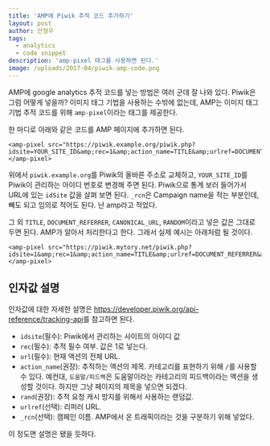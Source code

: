 ```yaml
---
title: 'AMP에 Piwik 추적 코드 추가하기'
layout: post
author: 안형우
tags: 
  - analytics
  - code snippet
description: 'amp-pixel 태그를 사용하면 된다.'
image: /uploads/2017-04/piwik-amp-code.png 
---
```


AMP에 google analytics 추적 코드를 넣는 방법은 여러 군데 잘 나와 있다. Piwik은 그럼 어떻게 넣을까? 이미지 태그 기법을 사용하는 수밖에 없는데, AMP는 이미지 태그 기법 추적 코드를 위해 `amp-pixel`이라는 태그를 제공한다.

한 마디로 아래와 같은 코드를 AMP 페이지에 추가하면 된다. 

    <amp-pixel src="https://piwik.example.org/piwik.php?idsite=YOUR_SITE_ID&amp;rec=1&amp;action_name=TITLE&amp;urlref=DOCUMENT_REFERRER&amp;url=CANONICAL_URL&amp;rand=RANDOM&amp;_rcn=amp"></amp-pixel>

위에서 `piwik.example.org`를 Piwik의 올바른 주소로 교체하고, `YOUR_SITE_ID`를 Piwik이 관리하는 아이디 번호로 변경해 주면 된다. Piwik으로 통계 보러 들어가서 URL에 있는 `idSite` 값을 살펴 보면 된다. `_rcn`은 Campaign name을 적는 부분인데, 빼도 되고 임의로 적어도 된다. 난 amp라고 적었다.

그 외 `TITLE`, `DOCUMENT_REFERRER`, `CANONICAL_URL`, `RANDOM`이라고 넣은 값은 그대로 두면 된다. AMP가 알아서 처리한다고 한다. 그래서 실제 예시는 아래처럼 될 것이다.

    <amp-pixel src="https://piwik.mytory.net/piwik.php?idsite=1&amp;rec=1&amp;action_name=TITLE&amp;urlref=DOCUMENT_REFERRER&amp;url=CANONICAL_URL&amp;rand=RANDOM&amp;_rcn=amp"></amp-pixel>

## 인자값 설명

인자값에 대한 자세한 설명은 <https://developer.piwik.org/api-reference/tracking-api>를 참고하면 된다.

- `idsite`(필수): Piwik에서 관리하는 사이트의 아이디 값
- `rec`(필수): 추적 필수 여부. 값은 1로 넣는다.
- `url`(필수): 현재 액션의 전체 URL.
- `action_name`(권장): 추적하는 액션의 제목. 카테고리를 표현하기 위해 `/`를 사용할 수 있다. 예컨대, `도움말/피드백`은 도움말이라는 카테고리의 피드백이라는 액션을 생성할 것이다. 하지만 그냥 페이지의 제목을 넣으면 되겠다.
- `rand`(권장): 추적 요청 캐시 방지를 위해서 사용하는 랜덤값.
- `urlref`(선택): 리퍼러 URL.
- `_rcn`(선택): 캠페인 이름. AMP에서 온 트래픽이라는 것을 구분하기 위해 넣었다.

이 정도면 설명은 됐을 듯하다.	
